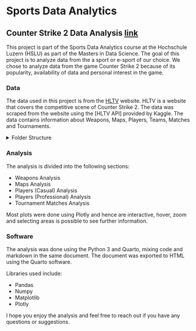 # Sports Data Analytics
## Counter Strike 2 Data Analysis [link](https://jackgraymer.github.io/Sports-Data-Analytics/)

This project is part of the Sports Data Analytics course at the Hochschule Luzern (HSLU) as part of the Masters in Data Science. The goal of this project is to analyze data from the a sport or e-sport of our choice. We chose to analyze data from the game Counter Strike 2 because of its popularity, availability of data and personal interest in the game.

### Data

The data used in this project is from the [HLTV](https://www.hltv.org/) website. HLTV is a website that covers the competitive scene of Counter Strike 2. The data was scraped from the website using the [HLTV API] provided by Kaggle. The data contains information about Weapons, Maps, Players, Teams, Matches and Tournaments.

<details>
<summary>Folder Structure</summary>

    📦Sports-Data-Analytics
    ┣ 📂.vscode
    ┃ ┗ 📜settings.json
    ┣ 📂data
    ┃ ┣ 📜csgo_professional_games.csv
    ┃ ┣ 📜csgo_professional_players.csv
    ┃ ┣ 📜maps_statistics.csv
    ┃ ┣ 📜top_100_players.csv
    ┃ ┗ 📜weapons_statistics.csv
    ┣ 📂document_files
    ┃ ┣ 📂figure-html
    ┃ ┃ ┣ 📜cell-12-output-2.png
    ┃ ┃ ┗ 📜fig-polar-output-1.png
    ┃ ┗ 📂libs
    ┃ ┃ ┣ 📂bootstrap
    ┃ ┃ ┃ ┣ 📜bootstrap-dark.min.css
    ┃ ┃ ┃ ┣ 📜bootstrap-icons.css
    ┃ ┃ ┃ ┣ 📜bootstrap-icons.woff
    ┃ ┃ ┃ ┣ 📜bootstrap.min.css
    ┃ ┃ ┃ ┗ 📜bootstrap.min.js
    ┃ ┃ ┣ 📂clipboard
    ┃ ┃ ┃ ┗ 📜clipboard.min.js
    ┃ ┃ ┣ 📂quarto-contrib
    ┃ ┃ ┃ ┗ 📂glightbox
    ┃ ┃ ┃ ┃ ┣ 📜glightbox.min.css
    ┃ ┃ ┃ ┃ ┣ 📜glightbox.min.js
    ┃ ┃ ┃ ┃ ┗ 📜lightbox.css
    ┃ ┃ ┣ 📂quarto-html
    ┃ ┃ ┃ ┣ 📜anchor.min.js
    ┃ ┃ ┃ ┣ 📜popper.min.js
    ┃ ┃ ┃ ┣ 📜quarto-syntax-highlighting-dark.css
    ┃ ┃ ┃ ┣ 📜quarto-syntax-highlighting.css
    ┃ ┃ ┃ ┣ 📜quarto.js
    ┃ ┃ ┃ ┣ 📜tippy.css
    ┃ ┃ ┃ ┗ 📜tippy.umd.min.js
    ┃ ┃ ┗ 📂quarto-ojs
    ┃ ┃ ┃ ┣ 📜quarto-ojs-runtime.js
    ┃ ┃ ┃ ┗ 📜quarto-ojs.css
    ┣ 📂resources
    ┃ ┣ 📜csgo gameplay1.jpg
    ┃ ┣ 📜csgo logo.jpg
    ┃ ┗ 📜de_mirage-map-callouts.jpg
    ┣ 📜.gitattributes
    ┣ 📜document.qmd
    ┣ 📜index.html
    ┣ 📜journal.pdf
    ┣ 📜journal.qmd
    ┗ 📜README.md

</details>

### Analysis

The analysis is divided into the following sections:

- Weapons Analysis
- Maps Analysis
- Players (Casual) Analysis
- Players (Professional) Analysis
- Tournament Matches Analysis

Most plots were done using Plotly and hence are interactive, hover, zoom and selecting areas is possible to see further information.

### Software

The analysis was done using the Python 3 and Quarto, mixing code and markdown in the same document. The document was exported to HTML using the Quarto software.

Libraries used include:
- Pandas
- Numpy
- Matplotlib
- Plotly

I hope you enjoy the analysis and feel free to reach out if you have any questions or suggestions.

